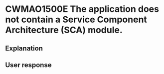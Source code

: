 # CWMAO1500E The application does not contain a Service Component Architecture (SCA) module.

## Explanation

## User response